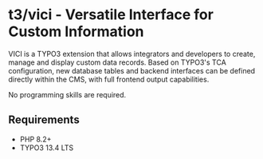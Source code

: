 # t3/vici - Versatile Interface for Custom Information

VICI is a TYPO3 extension that allows integrators and developers to create, manage and display custom data records.
Based on TYPO3's TCA configuration, new database tables and backend interfaces can be defined directly within the CMS,
with full frontend output capabilities.

No programming skills are required.


## Requirements

* PHP 8.2+
* TYPO3 13.4 LTS
